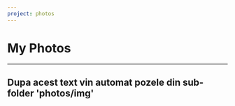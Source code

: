 ```yaml
---
project: photos
---
```


# My Photos
---

## Dupa acest text vin automat pozele din sub-folder 'photos/img'
